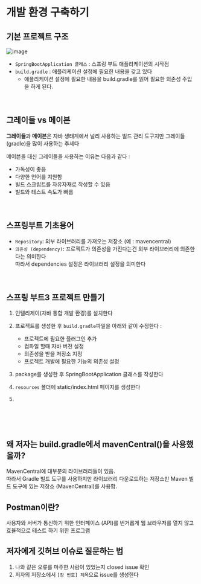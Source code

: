 # 개발 환경 구축하기
## 기본 프로젝트 구조 
![image](https://github.com/user-attachments/assets/b80b9fa6-9205-4249-ba0f-68b6043d2376)

- `SpringBootApplication 클래스` : 스프링 부트 애플리케이션의 시작점
- `build.gradle` : 애플리케이션 설정에 필요한 내용을 갖고 있다 </br>
  * 애플리케이션 설정에 필요한 내용을 build.gradle를 읽어 필요한 의존성 주입을 하게 된다.
</br></br></br>


## 그레이들 vs 메이븐
**그레이들**과 **메이븐**은 자바 생태계에서 널리 사용하는 빌드 관리 도구지만
그레이들 (gradle)을 많이 사용하는 추세다


 메이븐을 대신 그레이들을 사용하는 이유는 다음과 같다 :
- 가독성이 좋음
- 다양한 언어를 지원함
- 빌드 스크립트를 자유자재로 작성할 수 있음
- 빌드와 테스트 속도가 빠름
</br></br></br>


## 스프링부트 기초용어
- `Repository`: 외부 라이브러리를 가져오는 저장소 (예 : mavencentral)
- `의존성 (dependency)`: 프로젝트가 의존성을 가진다는건 외부 라이브러리에 의존한다는 의미한다 </br>
따라서 dependencies 설정은 라이브러리 설정을 의미한다
</br></br></br>


## 스프링 부트3 프로젝트 만들기
1. 인텔리제이(자바 통합 개발 환경)를 설치한다
2. 프로젝트를 생성한 후 `build.gradle`파일을 아래와 같이 수정한다 :
      - 프로젝트에 필요한 플러그인 추가
      - 컴파일 할때 자바 버전 설정
      - 의존성을 받을 저장소 지정
      - 프로젝트 개발에 필요한 기능의 의존성 설정

3. package를 생성한 후 SpringBootApplication 클래스를 작성한다
4. `resources` 폴더에 static/index.html 페이지를 생성한다
5.  
</br></br></br>



## 왜 저자는 build.gradle에서 mavenCentral()을 사용했을까?
MavenCentral에 대부분의 라이브러리들이 있음. </br>
따라서 Gradle 빌드 도구를 사용하지만 라이브러리 다운로드하는 저장소만 Maven 빌드 도구에 있는 저장소 (MavenCentral)를 사용함.



## Postman이란?
사용자와 서버가 통신하기 위한 인터페이스 (API)를 번거롭게 웹 브라우저를 열지 않고 효율적으로 테스트 하기 위한 프로그램


## 저자에게 깃허브 이슈로 질문하는 법
1. 나와 같은 오류를 마주한 사람이 있었는지 closed issue 확인
2. 저자의 저장소에서 `[장 번호] 제목`으로 issue를 생성한다



